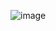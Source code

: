 
![image](https://github.com/user-attachments/assets/f07f0a0c-47e8-4f55-9919-2a1df9cc42af)

















